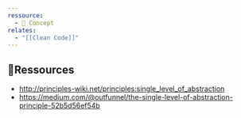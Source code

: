 ```yaml
---
ressource:
  - 🧠 Concept
relates:
  - "[[Clean Code]]"
---
```


## 🔗Ressources
- http://principles-wiki.net/principles:single_level_of_abstraction
- https://medium.com/@outfunnel/the-single-level-of-abstraction-principle-52b5d56ef54b